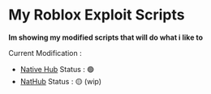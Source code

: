 # My Roblox Exploit Scripts
**Im showing my modified scripts that will do what i like to**

Current Modification :
- [Native Hub](https://getnative.cc) Status : 🟢
- [NatHub](https://get.nathub.xyz/) Status : 🟡 (wip)

